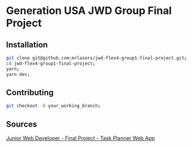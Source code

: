 # Generation USA JWD Group Final Project

## Installation

```sh
git clone git@github.com:mrlasers/jwd-flex4-group1-final-project.git;
cd jwd-flex4-group1-final-project;
yarn;
yarn dev;
```

## Contributing

```sh
git checkout -B your_working_branch;
```

## Sources

[Junior Web Developer - Final Project - Task Planner Web App](https://github.com/GenUSA-Learners/jwd-final-project)
